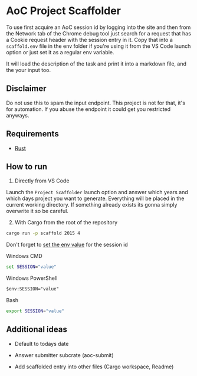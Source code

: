 # AoC Project Scaffolder

To use first acquire an AoC session id by logging into the site and then from the Network tab of the Chrome debug tool just search for a request that has a Cookie request header with the session entry in it. Copy that into a `scaffold.env` file in the env folder if you're using it from the VS Code launch option or just set it as a regular env variable.

It will load the description of the task and print it into a markdown file, and the your input too.

## Disclaimer

Do not use this to spam the input endpoint. This project is not for that, it's for automation. If you abuse the endpoint it could get you restricted anyways.

## Requirements

- [Rust](https://rustup.rs/)

## How to run

1. Directly from VS Code

Launch the `Project Scaffolder` launch option and answer which years and which days project you want to generate. Everything will be placed in the current working directory. If something already exists its gonna simply overwrite it so be careful.

2. With Cargo from the root of the repository

```bash
cargo run -p scaffold 2015 4
```

Don't forget to [set the env value](https://www.shellhacks.com/windows-set-environment-variable-cmd-powershell/) for the session id

Windows CMD

```cmd
set SESSION="value"
```

Windows PowerShell

```ps
$env:SESSION="value"
```

Bash

```bash
export SESSION="value"
```

## Additional ideas

- Default to todays date

- Answer submitter subcrate (aoc-submit)

- Add scaffolded entry into other files (Cargo workspace, Readme)
